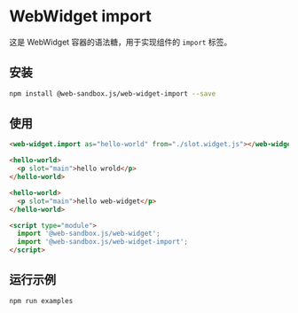 # WebWidget import

这是 WebWidget 容器的语法糖，用于实现组件的 `import` 标签。

## 安装

```bash
npm install @web-sandbox.js/web-widget-import --save
```

## 使用

```html
<web-widget.import as="hello-world" from="./slot.widget.js"></web-widget.import>

<hello-world>
  <p slot="main">hello wrold</p>
</hello-world>

<hello-world>
  <p slot="main">hello web-widget</p>
</hello-world>

<script type="module">
  import '@web-sandbox.js/web-widget';
  import '@web-sandbox.js/web-widget-import';
</script>
```

## 运行示例

```bash
npm run examples
```